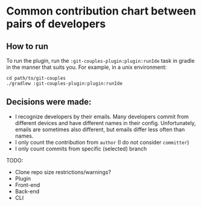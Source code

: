 # Common contribution chart between pairs of developers

## How to run
To run the plugin, run the `:git-couples-plugin:plugin:runIde` task in gradle in the manner that suits you. For example, in a unix environment:
```shell
cd path/to/git-couples
./gradlew :git-couples-plugin:plugin:runIde
```

## Decisions were made:
- I recognize developers by their emails. Many developers commit from different devices and have different names in their config. Unfortunately, emails are sometimes also different, but emails differ less often than names.
- I only count the contribution from `author` (I do not consider `committer`)
- I only count commits from specific (selected) branch


TODO:
- Clone repo size restrictions/warnings?
- Plugin
- Front-end
- Back-end
- CLI